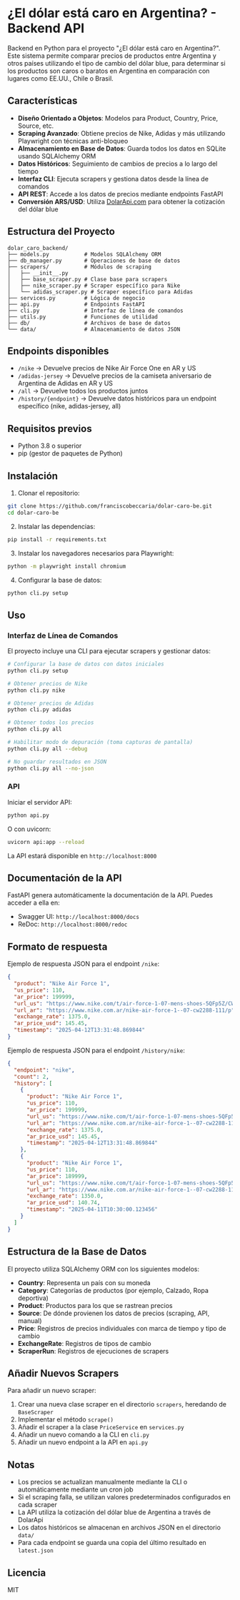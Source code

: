 # ¿El dólar está caro en Argentina? - Backend API

Backend en Python para el proyecto "¿El dólar está caro en Argentina?". Este sistema permite comparar precios de productos entre Argentina y otros países utilizando el tipo de cambio del dólar blue, para determinar si los productos son caros o baratos en Argentina en comparación con lugares como EE.UU., Chile o Brasil.

## Características

- **Diseño Orientado a Objetos**: Modelos para Product, Country, Price, Source, etc.
- **Scraping Avanzado**: Obtiene precios de Nike, Adidas y más utilizando Playwright con técnicas anti-bloqueo
- **Almacenamiento en Base de Datos**: Guarda todos los datos en SQLite usando SQLAlchemy ORM
- **Datos Históricos**: Seguimiento de cambios de precios a lo largo del tiempo
- **Interfaz CLI**: Ejecuta scrapers y gestiona datos desde la línea de comandos
- **API REST**: Accede a los datos de precios mediante endpoints FastAPI
- **Conversión ARS/USD**: Utiliza [DolarApi.com](https://dolarapi.com/) para obtener la cotización del dólar blue

## Estructura del Proyecto

```
dolar_caro_backend/
├── models.py           # Modelos SQLAlchemy ORM
├── db_manager.py       # Operaciones de base de datos
├── scrapers/           # Módulos de scraping
│   ├── __init__.py
│   ├── base_scraper.py # Clase base para scrapers
│   ├── nike_scraper.py # Scraper específico para Nike
│   └── adidas_scraper.py # Scraper específico para Adidas
├── services.py         # Lógica de negocio
├── api.py              # Endpoints FastAPI
├── cli.py              # Interfaz de línea de comandos
├── utils.py            # Funciones de utilidad
├── db/                 # Archivos de base de datos
└── data/               # Almacenamiento de datos JSON
```

## Endpoints disponibles

- `/nike` → Devuelve precios de Nike Air Force One en AR y US
- `/adidas-jersey` → Devuelve precios de la camiseta aniversario de Argentina de Adidas en AR y US
- `/all` → Devuelve todos los productos juntos
- `/history/{endpoint}` → Devuelve datos históricos para un endpoint específico (nike, adidas-jersey, all)

## Requisitos previos

- Python 3.8 o superior
- pip (gestor de paquetes de Python)

## Instalación

1. Clonar el repositorio:

```bash
git clone https://github.com/franciscobeccaria/dolar-caro-be.git
cd dolar-caro-be
```

2. Instalar las dependencias:

```bash
pip install -r requirements.txt
```

3. Instalar los navegadores necesarios para Playwright:

```bash
python -m playwright install chromium
```

4. Configurar la base de datos:

```bash
python cli.py setup
```

## Uso

### Interfaz de Línea de Comandos

El proyecto incluye una CLI para ejecutar scrapers y gestionar datos:

```bash
# Configurar la base de datos con datos iniciales
python cli.py setup

# Obtener precios de Nike
python cli.py nike

# Obtener precios de Adidas
python cli.py adidas

# Obtener todos los precios
python cli.py all

# Habilitar modo de depuración (toma capturas de pantalla)
python cli.py all --debug

# No guardar resultados en JSON
python cli.py all --no-json
```

### API

Iniciar el servidor API:

```bash
python api.py
```

O con uvicorn:

```bash
uvicorn api:app --reload
```

La API estará disponible en `http://localhost:8000`

## Documentación de la API

FastAPI genera automáticamente la documentación de la API. Puedes acceder a ella en:

- Swagger UI: `http://localhost:8000/docs`
- ReDoc: `http://localhost:8000/redoc`

## Formato de respuesta

Ejemplo de respuesta JSON para el endpoint `/nike`:

```json
{
  "product": "Nike Air Force 1",
  "us_price": 110,
  "ar_price": 199999,
  "url_us": "https://www.nike.com/t/air-force-1-07-mens-shoes-5QFp5Z/CW2288-111",
  "url_ar": "https://www.nike.com.ar/nike-air-force-1--07-cw2288-111/p",
  "exchange_rate": 1375.0,
  "ar_price_usd": 145.45,
  "timestamp": "2025-04-12T13:31:48.869844"
}
```

Ejemplo de respuesta JSON para el endpoint `/history/nike`:

```json
{
  "endpoint": "nike",
  "count": 2,
  "history": [
    {
      "product": "Nike Air Force 1",
      "us_price": 110,
      "ar_price": 199999,
      "url_us": "https://www.nike.com/t/air-force-1-07-mens-shoes-5QFp5Z/CW2288-111",
      "url_ar": "https://www.nike.com.ar/nike-air-force-1--07-cw2288-111/p",
      "exchange_rate": 1375.0,
      "ar_price_usd": 145.45,
      "timestamp": "2025-04-12T13:31:48.869844"
    },
    {
      "product": "Nike Air Force 1",
      "us_price": 110,
      "ar_price": 189999,
      "url_us": "https://www.nike.com/t/air-force-1-07-mens-shoes-5QFp5Z/CW2288-111",
      "url_ar": "https://www.nike.com.ar/nike-air-force-1--07-cw2288-111/p",
      "exchange_rate": 1350.0,
      "ar_price_usd": 140.74,
      "timestamp": "2025-04-11T10:30:00.123456"
    }
  ]
}
```

## Estructura de la Base de Datos

El proyecto utiliza SQLAlchemy ORM con los siguientes modelos:

- **Country**: Representa un país con su moneda
- **Category**: Categorías de productos (por ejemplo, Calzado, Ropa deportiva)
- **Product**: Productos para los que se rastrean precios
- **Source**: De dónde provienen los datos de precios (scraping, API, manual)
- **Price**: Registros de precios individuales con marca de tiempo y tipo de cambio
- **ExchangeRate**: Registros de tipos de cambio
- **ScraperRun**: Registros de ejecuciones de scrapers

## Añadir Nuevos Scrapers

Para añadir un nuevo scraper:

1. Crear una nueva clase scraper en el directorio `scrapers`, heredando de `BaseScraper`
2. Implementar el método `scrape()`
3. Añadir el scraper a la clase `PriceService` en `services.py`
4. Añadir un nuevo comando a la CLI en `cli.py`
5. Añadir un nuevo endpoint a la API en `api.py`

## Notas

- Los precios se actualizan manualmente mediante la CLI o automáticamente mediante un cron job
- Si el scraping falla, se utilizan valores predeterminados configurados en cada scraper
- La API utiliza la cotización del dólar blue de Argentina a través de DolarApi
- Los datos históricos se almacenan en archivos JSON en el directorio `data/`
- Para cada endpoint se guarda una copia del último resultado en `latest.json`

## Licencia

MIT
